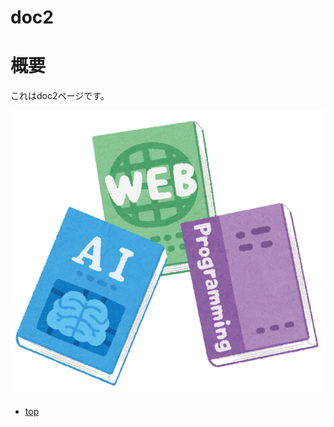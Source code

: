 doc2
================================

# 概要

これはdoc2ページです。

![](./book_gijutsusyo_it_set.png)

* [top](../)

